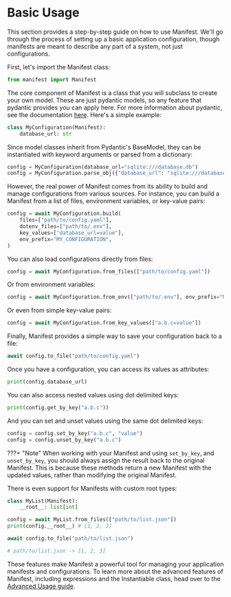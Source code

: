 # Basic Usage

This section provides a step-by-step guide on how to use Manifest. We'll go through the process of setting up a basic application configuration, though manifests are meant to describe any part of a system, not just configurations.

First, let's import the Manifest class:

```python
from manifest import Manifest
```

The core component of Manifest is a class that you will subclass to create your own model. These are just pydantic models, so any feature that pydantic provides you can apply here. For more information about pydantic, see the documentation [here](https://docs.pydantic.dev/latest/). Here's a simple example:

```python
class MyConfiguration(Manifest):
    database_url: str
```

Since model classes inherit from Pydantic's BaseModel, they can be instantiated with keyword arguments or parsed from a dictionary:

```python
config = MyConfiguration(database_url="sqlite:///database.db")
config = MyConfiguration.parse_obj({"database_url": "sqlite:///database.db"})
```

However, the real power of Manifest comes from its ability to build and manage configurations from various sources. For instance, you can build a Manifest from a list of files, environment variables, or key-value pairs:

```python
config = await MyConfiguration.build(
    files=["path/to/config.yaml"],
    dotenv_files=["path/to/.env"],
    key_values=["database_url=value"],
    env_prefix="MY_CONFIGURATION",
)
```

You can also load configurations directly from files:

```python
config = await MyConfiguration.from_files(["path/to/config.yaml"])
```

Or from environment variables:

```python
config = await MyConfiguration.from_env(["path/to/.env"], env_prefix="MY_CONFIGURATION")
```

Or even from simple key-value pairs:

```python
config = await MyConfiguration.from_key_values(["a.b.c=value"])
```

Finally, Manifest provides a simple way to save your configuration back to a file:

```python
await config.to_file("path/to/config.yaml")
```

Once you have a configuration, you can access its values as attributes:

```python
print(config.database_url)
```

You can also access nested values using dot delimited keys:

```python
print(config.get_by_key("a.b.c"))
```

And you can set and unset values using the same dot delimited keys:  

```python
config = config.set_by_key("a.b.c", "value")
config = config.unset_by_key("a.b.c")
```

???+ "Note"
    When working with your Manifest and using `set_by_key`, and `unset_by_key`, you should always assign the result back to the original Manifest. This is because these methods return a new Manifest with the updated values, rather than modifying the original Manifest.

There is even support for Manifests with custom root types:

```python
class MyList(Manifest):
    __root__: list[int]

config = await MyList.from_files(["path/to/list.json"])
print(config.__root__) # [1, 2, 3]

await config.to_file("path/to/list.json")

# path/to/list.json -> [1, 2, 3]
```

These features make Manifest a powerful tool for managing your application manifests and configurations. To learn more about the advanced features of Manifest, including expressions and the Instantiable class, head over to the [Advanced Usage guide](advanced_usage/index.md).
